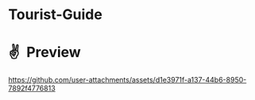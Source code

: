 # Tourist-Guide

# ✌ Preview
https://github.com/user-attachments/assets/d1e3971f-a137-44b6-8950-7892f4776813



